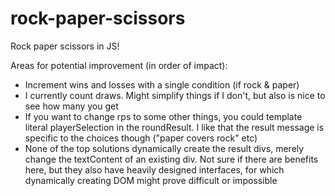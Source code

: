 # rock-paper-scissors

Rock paper scissors in JS!

Areas for potential improvement (in order of impact):
- Increment wins and losses with a single condition (if rock & paper)
- I currently count draws. Might simplify things if I don't, but also is nice to see how many you get
- If you want to change rps to some other things, you could template literal playerSelection in the roundResult. I like that the result message is specific to the choices though ("paper covers rock" etc)
- None of the top solutions dynamically create the result divs, merely change the textContent of an existing div. Not sure if there are benefits here, but they also have heavily designed interfaces, for which dynamically creating DOM might prove difficult or impossible